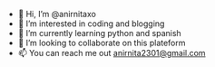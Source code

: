 - 👋 Hi, I’m @anirnitaxo
- 👀 I’m interested in coding and blogging
- 🌱 I’m currently learning python and spanish
- 💞️ I’m looking to collaborate on this plateform
- 📫 You can reach me out anirnita2301@gmail.com

<!---
anirnitaxo/anirnitaxo is a ✨ special ✨ repository because its `README.md` (this file) appears on your GitHub profile.
You can click the Preview link to take a look at your changes.
--->
